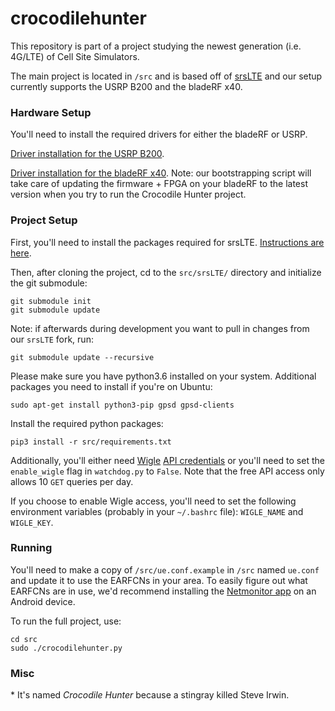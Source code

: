 # crocodilehunter

This repository is part of a project studying the newest generation (i.e. 4G/LTE) of Cell Site Simulators.

The main project is located in `/src` and is based off of [srsLTE](https://github.com/srsLTE/srsLTE) and our setup currently supports the USRP B200 and the bladeRF x40.

### Hardware Setup

You'll need to install the required drivers for either the bladeRF or USRP.

[Driver installation for the USRP B200](https://files.ettus.com/manual/page_install.html#install_linux).

[Driver installation for the bladeRF x40](https://github.com/Nuand/bladeRF/wiki/Getting-Started%3A-Linux#Easy_installation_for_Ubuntu_The_bladeRF_PPA). Note: our bootstrapping script will take care of updating the firmware + FPGA on your bladeRF to the latest version when you try to run the Crocodile Hunter project.

### Project Setup

First, you'll need to install the packages required for srsLTE. [Instructions are here](https://github.com/srsLTE/srsLTE#build-instructions).

Then, after cloning the project, cd to the `src/srsLTE/` directory and initialize the git submodule:
```
git submodule init
git submodule update
```
Note: if afterwards during development you want to pull in changes from our `srsLTE` fork, run:
```
git submodule update --recursive
```

Please make sure you have python3.6 installed on your system. Additional packages you need to install if you're on Ubuntu:
```
sudo apt-get install python3-pip gpsd gpsd-clients
```

Install the required python packages:
```
pip3 install -r src/requirements.txt
```

Additionally, you'll either need [Wigle](https://wigle.net/) [API credentials](https://api.wigle.net/) or you'll need to set the `enable_wigle` flag in `watchdog.py` to `False`. Note that the free API access only allows 10 `GET` queries per day.

If you choose to enable Wigle access, you'll need to set the following environment variables (probably in your `~/.bashrc` file): `WIGLE_NAME` and `WIGLE_KEY`.

### Running
You'll need to make a copy of `/src/ue.conf.example` in `/src` named `ue.conf` and update it to use the EARFCNs in your area. To easily figure out what EARFCNs are in use, we'd recommend installing the [Netmonitor app](https://play.google.com/store/apps/details?id=com.parizene.netmonitor) on an Android device.

To run the full project, use:

```
cd src
sudo ./crocodilehunter.py
```

### Misc

\* It's named *Crocodile Hunter* because a stingray killed Steve Irwin.
